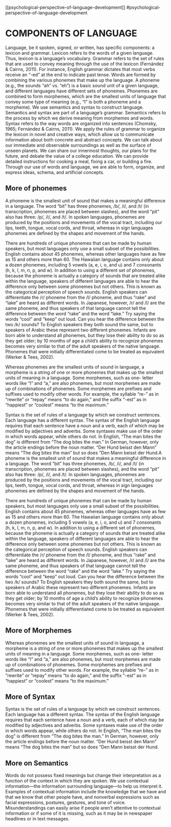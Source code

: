 [[psychological-perspective-of-language-development]]
#psychological-perspective-of-language-development

# COMPONENTS OF LANGUAGE
Language, be it spoken, signed, or written, has specific components: a lexicon and grammar. Lexicon refers
to the words of a given language. Thus, lexicon is a language’s vocabulary. Grammar refers to the set
of rules that are used to convey meaning through the use of the lexicon (Fernández & Cairns, 2011). For
instance, English grammar dictates that most verbs receive an “-ed” at the end to indicate past tense.
Words are formed by combining the various phonemes that make up the language. A phoneme (e.g., the
sounds “ah” vs. “eh”) is a basic sound unit of a given language, and different languages have different
sets of phonemes. Phonemes are combined to form morphemes, which are the smallest units of language
that convey some type of meaning (e.g., “I” is both a phoneme and a morpheme). We use semantics and
syntax to construct language. Semantics and syntax are part of a language’s grammar. Semantics refers to
the process by which we derive meaning from morphemes and words. Syntax refers to the way words are
organized into sentences (Chomsky, 1965; Fernández & Cairns, 2011).
We apply the rules of grammar to organize the lexicon in novel and creative ways, which allow us to
communicate information about both concrete and abstract concepts. We can talk about our immediate
and observable surroundings as well as the surface of unseen planets. We can share our innermost
thoughts, our plans for the future, and debate the value of a college education. We can provide detailed
instructions for cooking a meal, fixing a car, or building a fire. Through our use of words and language,
we are able to form, organize, and express ideas, schema, and artificial concepts.

## More of phonemes
A phoneme is the smallest unit of sound that makes a meaningful difference in a language. The word
“bit” has three phonemes, /b/, /i/, and /t/ (in transcription, phonemes are placed between slashes), and the
word “pit” also has three: /p/, /i/, and /t/. In spoken languages, phonemes are produced by the positions
and movements of the vocal tract, including our lips, teeth, tongue, vocal cords, and throat, whereas in
sign languages phonemes are defined by the shapes and movement of the hands.

There are hundreds of unique phonemes that can be made by human speakers, but most languages only
use a small subset of the possibilities. English contains about 45 phonemes, whereas other languages
have as few as 15 and others more than 60. The Hawaiian language contains only about a dozen
phonemes, including 5 vowels (a, e, i, o, and u) and 7 consonants (h, k, l, m, n, p, and w).
In addition to using a different set of phonemes, because the phoneme is actually a category of sounds
that are treated alike within the language, speakers of different languages are able to hear the difference
only between some phonemes but not others. This is known as the categorical perception of speech
sounds. English speakers can differentiate the /r/ phoneme from the /l/ phoneme, and thus “rake” and
“lake” are heard as different words. In Japanese, however, /r/ and /l/ are the same phoneme, and thus
speakers of that language cannot tell the difference between the word “rake” and the word “lake.” Try
saying the words “cool” and “keep” out loud. Can you hear the difference between the two /k/ sounds?
To English speakers they both sound the same, but to speakers of Arabic these represent two different
phonemes.
Infants are born able to understand all phonemes, but they lose their ability to do so as they get older;
by 10 months of age a child’s ability to recognize phonemes becomes very similar to that of the
adult speakers of the native language. Phonemes that were initially differentiated come to be treated as
equivalent (Werker & Tees, 2002).

Whereas phonemes are the smallest units of sound in language, a morpheme is a string of one or more
phonemes that makes up the smallest units of meaning in a language. Some morphemes, such as one-
letter words like “I” and “a,” are also phonemes, but most morphemes are made up of combinations of
phonemes. Some morphemes are prefixes and suffixes used to modify other words. For example, the
syllable “re-” as in “rewrite” or “repay” means “to do again,” and the suffix “-est” as in “happiest” or
“coolest” means “to the maximum.”

Syntax is the set of rules of a language by which we construct sentences. Each language has a different
syntax. The syntax of the English language requires that each sentence have a noun and a verb, each
of which may be modified by adjectives and adverbs. Some syntaxes make use of the order in which
words appear, while others do not. In English, “The man bites the dog” is different from “The dog bites
the man.” In German, however, only the article endings before the noun matter. “Der Hund beisst den
Mann” means “The dog bites the man” but so does “Den Mann beisst der Hund.A phoneme is the smallest unit of sound that makes a meaningful difference in a language. The word
“bit” has three phonemes, /b/, /i/, and /t/ (in transcription, phonemes are placed between slashes), and the
word “pit” also has three: /p/, /i/, and /t/. In spoken languages, phonemes are produced by the positions
and movements of the vocal tract, including our lips, teeth, tongue, vocal cords, and throat, whereas in
sign languages phonemes are defined by the shapes and movement of the hands.

There are hundreds of unique phonemes that can be made by human speakers, but most languages only
use a small subset of the possibilities. English contains about 45 phonemes, whereas other languages
have as few as 15 and others more than 60. The Hawaiian language contains only about a dozen
phonemes, including 5 vowels (a, e, i, o, and u) and 7 consonants (h, k, l, m, n, p, and w).
In addition to using a different set of phonemes, because the phoneme is actually a category of sounds
that are treated alike within the language, speakers of different languages are able to hear the difference
only between some phonemes but not others. This is known as the categorical perception of speech
sounds. English speakers can differentiate the /r/ phoneme from the /l/ phoneme, and thus “rake” and
“lake” are heard as different words. In Japanese, however, /r/ and /l/ are the same phoneme, and thus
speakers of that language cannot tell the difference between the word “rake” and the word “lake.” Try
saying the words “cool” and “keep” out loud. Can you hear the difference between the two /k/ sounds?
To English speakers they both sound the same, but to speakers of Arabic these represent two different
phonemes.
Infants are born able to understand all phonemes, but they lose their ability to do so as they get older;
by 10 months of age a child’s ability to recognize phonemes becomes very similar to that of the
adult speakers of the native language. Phonemes that were initially differentiated come to be treated as
equivalent (Werker & Tees, 2002).

## More of Morphemes

Whereas phonemes are the smallest units of sound in language, a morpheme is a string of one or more
phonemes that makes up the smallest units of meaning in a language. Some morphemes, such as one-
letter words like “I” and “a,” are also phonemes, but most morphemes are made up of combinations of
phonemes. Some morphemes are prefixes and suffixes used to modify other words. For example, the
syllable “re-” as in “rewrite” or “repay” means “to do again,” and the suffix “-est” as in “happiest” or
“coolest” means “to the maximum.”

## More of Syntax

Syntax is the set of rules of a language by which we construct sentences. Each language has a different
syntax. The syntax of the English language requires that each sentence have a noun and a verb, each
of which may be modified by adjectives and adverbs. Some syntaxes make use of the order in which
words appear, while others do not. In English, “The man bites the dog” is different from “The dog bites
the man.” In German, however, only the article endings before the noun matter. “Der Hund beisst den
Mann” means “The dog bites the man” but so does “Den Mann beisst der Hund.

## More on Semantics

Words do not possess fixed meanings but change their interpretation as a function of the context in which
they are spoken. We use contextual information—the information surrounding language—to help us
interpret it. Examples of contextual information include the knowledge that we have and that we know
that other people have, and nonverbal expressions such as facial expressions, postures, gestures, and
tone of voice. Misunderstandings can easily arise if people aren’t attentive to contextual information or
if some of it is missing, such as it may be in newspaper headlines or in text messages.
